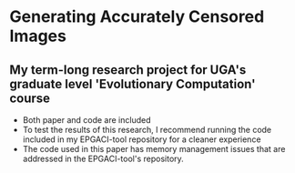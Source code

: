 # Generating Accurately Censored Images
## My term-long research project for UGA's graduate level 'Evolutionary Computation' course 
- Both paper and code are included
- To test the results of this research, I recommend running the code included in my EPGACI-tool repository for a cleaner experience
- The code used in this paper has memory management issues that are addressed in the EPGACI-tool's repository.
